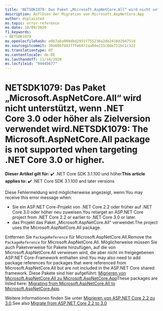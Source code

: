 ```yaml
---
title: 'NETSDK1079: Das Paket „Microsoft.AspNetCore.All“ wird nicht unterstützt, wenn .NET Core 3.0 oder höher als Zielversion verwendet wird.'
description: Auflösen der Migration von Microsoft.AspNetCore.App
author: dsplaisted
ms.topic: error-reference
ms.date: 10/09/2020
f1_keywords:
- NETSDK1079
ms.openlocfilehash: e0b7aba909dbd2931f755238a2de2418d294751d
ms.sourcegitcommit: 30a686fd4377fe6472aa04e215c0de711bc1c322
ms.translationtype: HT
ms.contentlocale: de-DE
ms.lasthandoff: 11/10/2020
ms.locfileid: "94445677"
---
```

# <a name="netsdk1079-the-microsoftaspnetcoreall-package-is-not-supported-when-targeting-net-core-30-or-higher"></a><span data-ttu-id="79149-103">NETSDK1079: Das Paket „Microsoft.AspNetCore.All“ wird nicht unterstützt, wenn .NET Core 3.0 oder höher als Zielversion verwendet wird.</span><span class="sxs-lookup"><span data-stu-id="79149-103">NETSDK1079: The Microsoft.AspNetCore.All package is not supported when targeting .NET Core 3.0 or higher.</span></span>

<span data-ttu-id="79149-104">**Dieser Artikel gilt für:** ✔️ .NET Core SDK 3.1.100 und höher</span><span class="sxs-lookup"><span data-stu-id="79149-104">**This article applies to:** ✔️ .NET Core SDK 3.1.100 and later versions</span></span>

<span data-ttu-id="79149-105">Diese Fehlermeldung wird möglicherweise angezeigt, wenn:</span><span class="sxs-lookup"><span data-stu-id="79149-105">You may receive this error message when:</span></span>

- <span data-ttu-id="79149-106">Sie ein ASP.NET Core-Projekt von .NET Core 2.2 oder früher auf .NET Core 3.0 oder höher neu zuweisen.</span><span class="sxs-lookup"><span data-stu-id="79149-106">You retarget an ASP.NET Core project from .NET Core 2.2 or earlier to .NET Core 3.0 or later.</span></span>
- <span data-ttu-id="79149-107">das Projekt das Paket „Microsoft.AspNetCore.All“ verwendet.</span><span class="sxs-lookup"><span data-stu-id="79149-107">The project uses the Microsoft.AspNetCore.All package.</span></span>

<span data-ttu-id="79149-108">Entfernen Sie `PackageReference` für Microsoft.AspNetCore.All.</span><span class="sxs-lookup"><span data-stu-id="79149-108">Remove the `PackageReference` for Microsoft.AspNetCore.All.</span></span>  <span data-ttu-id="79149-109">Möglicherweise müssen Sie auch Paketverweise für Pakete hinzufügen, auf die von Microsoft.AspNetCore.All verwiesen wird, die aber nicht im freigegebenen ASP.NET Core-Framework enthalten sind.</span><span class="sxs-lookup"><span data-stu-id="79149-109">You may also need to add package references for packages that were referenced from Microsoft.AspNetCore.All but are not included in the ASP.NET Core shared framework.</span></span>  <span data-ttu-id="79149-110">Diese Pakete sind hier aufgeführt: [Migrieren von Microsoft.AspNetCore.All zu Microsoft.AspNetCore.App](/aspnet/core/fundamentals/metapackage#migrating-from-microsoftaspnetcoreall-to-microsoftaspnetcoreapp)</span><span class="sxs-lookup"><span data-stu-id="79149-110">These packages are listed here: [Migrating from Microsoft.AspNetCore.All to Microsoft.AspNetCore.App](/aspnet/core/fundamentals/metapackage#migrating-from-microsoftaspnetcoreall-to-microsoftaspnetcoreapp).</span></span>

<span data-ttu-id="79149-111">Weitere Informationen finden Sie unter [Migrieren von ASP.NET Core 2.2 zu 3.0](/aspnet/core/migration/22-to-30).</span><span class="sxs-lookup"><span data-stu-id="79149-111">See also [Migrate from ASP.NET Core 2.2 to 3.0](/aspnet/core/migration/22-to-30)</span></span>
